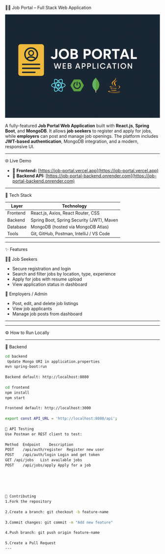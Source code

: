  🧑‍💼 Job Portal – Full Stack Web Application

![Banner](./banner.png)

A fully-featured **Job Portal Web Application** built with **React.js**, **Spring Boot**, and **MongoDB**. It allows **job seekers** to register and apply for jobs, while **employers** can post and manage job openings. The platform includes **JWT-based authentication**, MongoDB integration, and a modern, responsive UI.

---

 🌐 Live Demo

- 🔹 **Frontend:** [https://job-portal.vercel.app](https://job-portal.vercel.app)
- 🔹 **Backend API:** [https://job-portal-backend.onrender.com](https://job-portal-backend.onrender.com)

---

 🚀 Tech Stack

| Layer      | Technology                                   |
|------------|----------------------------------------------|
| Frontend   | React.js, Axios, React Router, CSS           |
| Backend    | Spring Boot, Spring Security (JWT), Maven    |
| Database   | MongoDB (hosted via MongoDB Atlas)           |
| Tools      | Git, GitHub, Postman, IntelliJ / VS Code     |

---

 ✨ Features

👨‍💼 Job Seekers
- Secure registration and login
- Search and filter jobs by location, type, experience
- Apply for jobs with resume upload
- View application status in dashboard

 🏢 Employers / Admin
- Post, edit, and delete job listings
- View job applicants
- Manage job posts from dashboard

---



---
⚙️ How to Run Locally




 ---
🔧 Backend

```bash
cd backend
 Update Mongo URI in application.properties
mvn spring-boot:run

Backend default: http://localhost:8080

cd frontend
npm install
npm start

Frontend default: http://localhost:3000

export const API_URL = 'http://localhost:8080/api';

🧪 API Testing
Use Postman or REST client to test:

Method	Endpoint	Description
POST	/api/auth/register	Register new user
POST	/api/auth/login	Login and get token
GET	/api/jobs	List available jobs
POST	/api/jobs/apply	Apply for a job




 
🤝 Contributing
1.Fork the repository

2.Create a branch: git checkout -b feature-name

3.Commit changes: git commit -m "Add new feature"

4.Push branch: git push origin feature-name

5.Create a Pull Request
---

